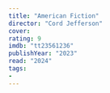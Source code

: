 ```yaml
---
title: "American Fiction"
director: "Cord Jefferson"
cover: 
rating: 9
imdb: "tt23561236"
publishYear: "2023"
read: "2024"
tags:
- 
---
```

